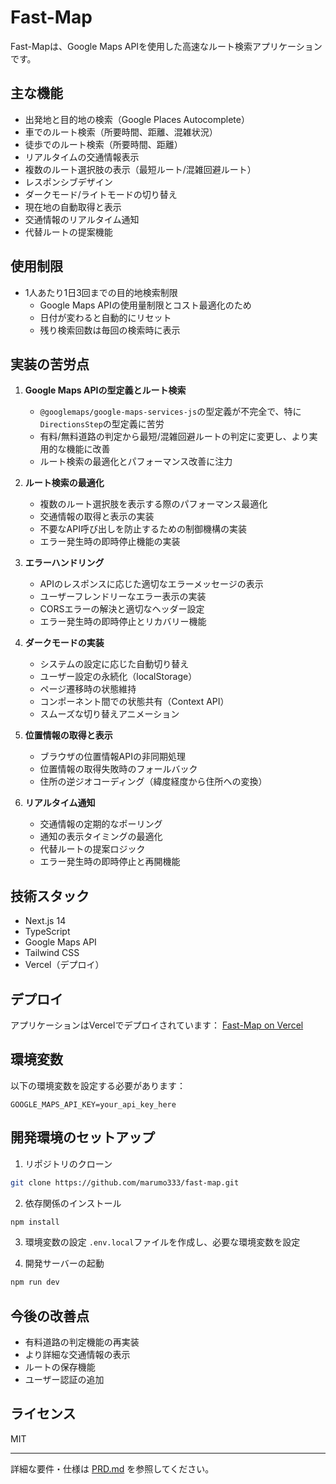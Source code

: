 # Fast-Map

Fast-Mapは、Google Maps APIを使用した高速なルート検索アプリケーションです。

## 主な機能

- 出発地と目的地の検索（Google Places Autocomplete）
- 車でのルート検索（所要時間、距離、混雑状況）
- 徒歩でのルート検索（所要時間、距離）
- リアルタイムの交通情報表示
- 複数のルート選択肢の表示（最短ルート/混雑回避ルート）
- レスポンシブデザイン
- ダークモード/ライトモードの切り替え
- 現在地の自動取得と表示
- 交通情報のリアルタイム通知
- 代替ルートの提案機能

## 使用制限

- 1人あたり1日3回までの目的地検索制限
  - Google Maps APIの使用量制限とコスト最適化のため
  - 日付が変わると自動的にリセット
  - 残り検索回数は毎回の検索時に表示

## 実装の苦労点

1. **Google Maps APIの型定義とルート検索**
   - `@googlemaps/google-maps-services-js`の型定義が不完全で、特に`DirectionsStep`の型定義に苦労
   - 有料/無料道路の判定から最短/混雑回避ルートの判定に変更し、より実用的な機能に改善
   - ルート検索の最適化とパフォーマンス改善に注力

2. **ルート検索の最適化**
   - 複数のルート選択肢を表示する際のパフォーマンス最適化
   - 交通情報の取得と表示の実装
   - 不要なAPI呼び出しを防止するための制御機構の実装
   - エラー発生時の即時停止機能の実装

3. **エラーハンドリング**
   - APIのレスポンスに応じた適切なエラーメッセージの表示
   - ユーザーフレンドリーなエラー表示の実装
   - CORSエラーの解決と適切なヘッダー設定
   - エラー発生時の即時停止とリカバリー機能

4. **ダークモードの実装**
   - システムの設定に応じた自動切り替え
   - ユーザー設定の永続化（localStorage）
   - ページ遷移時の状態維持
   - コンポーネント間での状態共有（Context API）
   - スムーズな切り替えアニメーション

5. **位置情報の取得と表示**
   - ブラウザの位置情報APIの非同期処理
   - 位置情報の取得失敗時のフォールバック
   - 住所の逆ジオコーディング（緯度経度から住所への変換）

6. **リアルタイム通知**
   - 交通情報の定期的なポーリング
   - 通知の表示タイミングの最適化
   - 代替ルートの提案ロジック
   - エラー発生時の即時停止と再開機能

## 技術スタック

- Next.js 14
- TypeScript
- Google Maps API
- Tailwind CSS
- Vercel（デプロイ）

## デプロイ

アプリケーションはVercelでデプロイされています：
[Fast-Map on Vercel](https://fast-map-five.vercel.app)

## 環境変数

以下の環境変数を設定する必要があります：

```env
GOOGLE_MAPS_API_KEY=your_api_key_here
```

## 開発環境のセットアップ

1. リポジトリのクローン
```bash
git clone https://github.com/marumo333/fast-map.git
```

2. 依存関係のインストール
```bash
npm install
```

3. 環境変数の設定
`.env.local`ファイルを作成し、必要な環境変数を設定

4. 開発サーバーの起動
```bash
npm run dev
```

## 今後の改善点

- 有料道路の判定機能の再実装
- より詳細な交通情報の表示
- ルートの保存機能
- ユーザー認証の追加

## ライセンス

MIT

---

詳細な要件・仕様は [PRD.md](./PRD.md) を参照してください。
